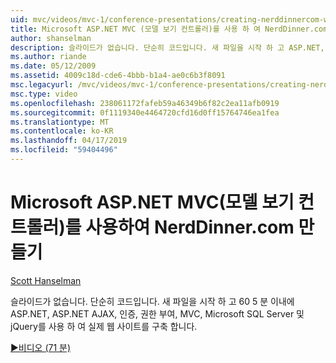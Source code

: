 ```yaml
---
uid: mvc/videos/mvc-1/conference-presentations/creating-nerddinnercom-with-microsoft-aspnet-model-view-controller-mvc
title: Microsoft ASP.NET MVC (모델 보기 컨트롤러)를 사용 하 여 NerdDinner.com 만들기 | Microsoft Docs
author: shanselman
description: 슬라이드가 없습니다. 단순히 코드입니다. 새 파일을 시작 하 고 ASP.NET, ASP.NET AJAX, 인증, 권한 부여, MVC, Microsoft SQL Server를 사용 하 여 실제 웹 사이트를 구축 하 고...
ms.author: riande
ms.date: 05/12/2009
ms.assetid: 4009c18d-cde6-4bbb-b1a4-ae0c6b3f8091
msc.legacyurl: /mvc/videos/mvc-1/conference-presentations/creating-nerddinnercom-with-microsoft-aspnet-model-view-controller-mvc
msc.type: video
ms.openlocfilehash: 238061172fafeb59a46349b6f82c2ea11afb0919
ms.sourcegitcommit: 0f1119340e4464720cfd16d0ff15764746ea1fea
ms.translationtype: MT
ms.contentlocale: ko-KR
ms.lasthandoff: 04/17/2019
ms.locfileid: "59404496"
---
```

# <a name="creating-nerddinnercom-with-microsoft-aspnet-model-view-controller-mvc"></a>Microsoft ASP.NET MVC(모델 보기 컨트롤러)를 사용하여 NerdDinner.com 만들기

[Scott Hanselman](https://github.com/shanselman)

슬라이드가 없습니다. 단순히 코드입니다. 새 파일을 시작 하 고 60 5 분 이내에 ASP.NET, ASP.NET AJAX, 인증, 권한 부여, MVC, Microsoft SQL Server 및 jQuery를 사용 하 여 실제 웹 사이트를 구축 합니다.

[&#9654;비디오 (71 분)](https://channel9.msdn.com/Blogs/ASP-NET-Site-Videos/creating-nerddinnercom-with-microsoft-aspnet-model-view-controller-mvc)
